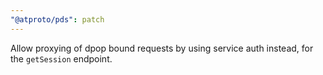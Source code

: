 ```yaml
---
"@atproto/pds": patch
---
```


Allow proxying of dpop bound requests by using service auth instead, for the `getSession` endpoint.
